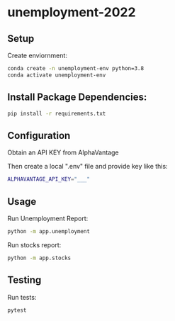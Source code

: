 # unemployment-2022

## Setup
Create enviornment:
```sh
conda create -n unemployment-env python=3.8
conda activate unemployment-env
```

## Install Package Dependencies:
```sh
pip install -r requirements.txt
```

## Configuration
Obtain an API KEY from AlphaVantage

Then create a local ".env" file and provide key like this:
```sh
ALPHAVANTAGE_API_KEY="___"
```

## Usage
Run Unemployment Report: 
```sh
python -m app.unemployment
```

Run stocks report:
```sh
python -m app.stocks
```

## Testing
Run tests:
```sh
pytest
```